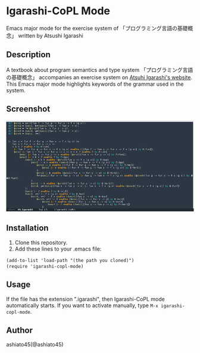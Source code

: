 Igarashi-CoPL Mode
==================

Emacs major mode for the exercise system of 「プログラミング言語の基礎概念」 written by Atsushi Igarashi

## Description
A textbook about program semantics and type system 「プログラミング言語の基礎概念」 accompanies an exercise system on [Atsuhi Igarashi's website](http://www.fos.kuis.kyoto-u.ac.jp/~igarashi/CoPL/index.cgi).  This Emacs major mode highlights keywords of the grammar used in the system.

## Screenshot
![Screenshot](igarashi.png)

## Installation
1. Clone this repository.
2. Add these lines to your .emacs file:
```
(add-to-list 'load-path "(the path you cloned)")
(require 'igarashi-copl-mode)
```

## Usage
If the file has the extension ".igarashi", then Igarashi-CoPL mode automatically starts.  If you want to activate manually, type `M-x igarashi-copl-mode`.

## Author
ashiato45(@ashiato45)
